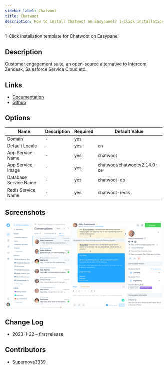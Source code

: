 ```yaml
---
sidebar_label: Chatwoot
title: Chatwoot
description: How to install Chatwoot on Easypanel? 1-Click installation template for Chatwoot on Easypanel
---
```


<!-- generated -->

1-Click installation template for Chatwoot on Easypanel

## Description

Customer engagement suite, an open-source alternative to Intercom, Zendesk, Salesforce Service Cloud etc.

## Links

- [Documentation](https://www.chatwoot.com/help-center)
- [Github](https://github.com/chatwoot/)

## Options

Name | Description | Required | Default Value
-|-|-|-
Domain | - | yes | 
Default Locale | - | yes | en
App Service Name | - | yes | chatwoot
App Service Image | - | yes | chatwoot/chatwoot:v2.14.0-ce
Database Service Name | - | yes | chatwoot-db
Redis Service Name | - | yes | chatwoot-redis

## Screenshots

![Chatwoot Screenshot](./assets/screenshot.png)

## Change Log

- 2023-1-22 – first release

## Contributors

- [Supernova3339](https://github.com/Supernova3339)
